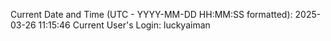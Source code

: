 Current Date and Time (UTC - YYYY-MM-DD HH:MM:SS formatted): 2025-03-26 11:15:46
Current User's Login: luckyaiman
